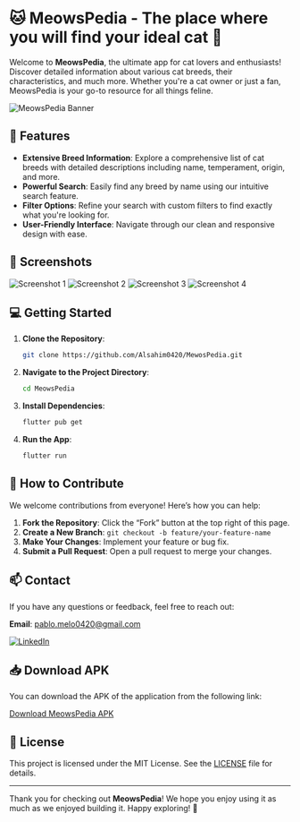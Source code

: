# 🐱 MeowsPedia - The place where you will find your ideal cat 🐾

Welcome to **MeowsPedia**, the ultimate app for cat lovers and enthusiasts! Discover detailed information about various cat breeds, their characteristics, and much more. Whether you're a cat owner or just a fan, MeowsPedia is your go-to resource for all things feline.

![MeowsPedia Banner](https://github.com/Alsahim0420/MeowsPedia/blob/main/assets/images/meows_pedia_banner.png)

## 🚀 Features

- **Extensive Breed Information**: Explore a comprehensive list of cat breeds with detailed descriptions including name, temperament, origin, and more.
- **Powerful Search**: Easily find any breed by name using our intuitive search feature.
- **Filter Options**: Refine your search with custom filters to find exactly what you're looking for.
- **User-Friendly Interface**: Navigate through our clean and responsive design with ease.

## 📸 Screenshots

![Screenshot 1](https://github.com/Alsahim0420/MeowsPedia/blob/main/assets/images/screenshot4.jpg)
![Screenshot 2](https://github.com/Alsahim0420/MeowsPedia/blob/main/assets/images/screenshot3.jpg)
![Screenshot 3](https://github.com/Alsahim0420/MeowsPedia/blob/main/assets/images/screenshot1.jpg)
![Screenshot 4](https://github.com/Alsahim0420/MeowsPedia/blob/main/assets/images/screenshot2.jpg)


## 💻 Getting Started

1. **Clone the Repository**:

    ```bash
    git clone https://github.com/Alsahim0420/MewosPedia.git
    ```

2. **Navigate to the Project Directory**:

    ```bash
    cd MeowsPedia
    ```

3. **Install Dependencies**:

    ```bash
    flutter pub get
    ```

4. **Run the App**:

    ```bash
    flutter run
    ```

## 🌟 How to Contribute

We welcome contributions from everyone! Here’s how you can help:

1. **Fork the Repository**: Click the “Fork” button at the top right of this page.
2. **Create a New Branch**: `git checkout -b feature/your-feature-name`
3. **Make Your Changes**: Implement your feature or bug fix.
4. **Submit a Pull Request**: Open a pull request to merge your changes.

## 📫 Contact

If you have any questions or feedback, feel free to reach out:

 **Email**: pablo.melo0420@gmail.com
     
[![LinkedIn](https://img.shields.io/badge/LinkedIn-0A66C2?style=for-the-badge&logo=linkedin&logoColor=white)](https://www.linkedin.com/in/pablo-andr%C3%A9s-melo-carvajal-006308195/)

## 📥 Download APK

You can download the APK of the application from the following link:

[Download MeowsPedia APK](https://github.com/Alsahim0420/MeowsPedia/releases/download/meowspedia/app-release.apk) 

## 🙌 License

This project is licensed under the MIT License. See the [LICENSE](LICENSE) file for details.

---

Thank you for checking out **MeowsPedia**! We hope you enjoy using it as much as we enjoyed building it. Happy exploring! 🐾
